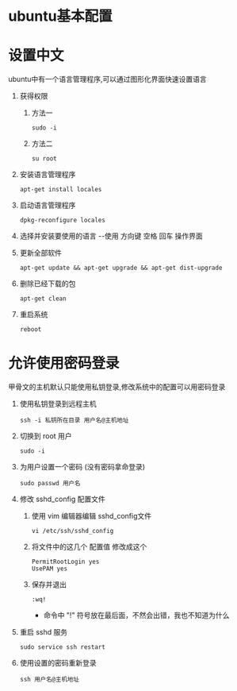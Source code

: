 # ubuntu基本配置
# 设置中文

ubuntu中有一个语言管理程序,可以通过图形化界面快速设置语言

1. 获得权限

   1. 方法一
   
        ```console
        sudo -i
        ```
   1. 方法二
       
        ```console
        su root
        ```

2. 安装语言管理程序

    ```console
    apt-get install locales
    ```

3. 启动语言管理程序

    ```console
    dpkg-reconfigure locales
    ```

4. 选择并安装要使用的语言 --使用 方向键 空格 回车 操作界面
5. 更新全部软件

    ```console
    apt-get update && apt-get upgrade && apt-get dist-upgrade
    ```

6. 删除已经下载的包

    ```console
    apt-get clean
    ```

7. 重启系统

    ```console
    reboot
    ```
# 允许使用密码登录

甲骨文的主机默认只能使用私钥登录,修改系统中的配置可以用密码登录

1. 使用私钥登录到远程主机
    
    ```console
    ssh -i 私钥所在目录 用户名@主机地址
    ```

1. 切换到 root 用户
    
    ```console
    sudo -i
    ```
1. 为用户设置一个密码 (没有密码拿命登录)
    
    ```console
    sudo passwd 用户名
    ```

1. 修改 sshd_config 配置文件
    1. 使用 vim 编辑器编辑 sshd_config文件

        ```console
        vi /etc/ssh/sshd_config
        ```

    1. 将文件中的这几个 配置值 修改成这个

        ```config
        PermitRootLogin yes
        UsePAM yes
        ```

    1. 保存并退出

        ```console
        :wq!
        ```

        - 命令中 "!" 符号放在最后面，不然会出错，我也不知道为什么

2. 重启 sshd 服务

    ```console
    sudo service ssh restart
    ```

2. 使用设置的密码重新登录

    ```console
    ssh 用户名@主机地址
    ```